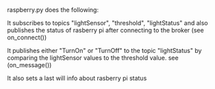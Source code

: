  
raspberry.py does the following:

It subscribes to topics "lightSensor", "threshold", "lightStatus" and also publishes the status of rasberry pi after connecting to the broker (see on_connect())

It publishes either "TurnOn" or "TurnOff" to the topic "lightStatus" by comparing the lightSensor values to
the threshold value. see (on_message())

It also sets a last will info about rasberry pi status

